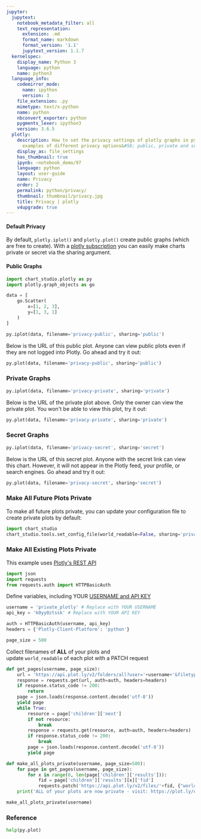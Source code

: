 ```yaml
---
jupyter:
  jupytext:
    notebook_metadata_filter: all
    text_representation:
      extension: .md
      format_name: markdown
      format_version: '1.1'
      jupytext_version: 1.1.7
  kernelspec:
    display_name: Python 3
    language: python
    name: python3
  language_info:
    codemirror_mode:
      name: ipython
      version: 3
    file_extension: .py
    mimetype: text/x-python
    name: python
    nbconvert_exporter: python
    pygments_lexer: ipython3
    version: 3.6.5
  plotly:
    description: How to set the privacy settings of plotly graphs in python. Three
      examples of different privacy options&#58; public, private and secret.
    display_as: file_settings
    has_thumbnail: true
    ipynb: ~notebook_demo/97
    language: python
    layout: user-guide
    name: Privacy
    order: 2
    permalink: python/privacy/
    thumbnail: thumbnail/privacy.jpg
    title: Privacy | plotly
    v4upgrade: true
---
```


#### Default Privacy
By default, `plotly.iplot()` and `plotly.plot()` create public graphs (which are free to create). With a [plotly subscription](https://plot.ly/plans) you can easily make charts private or secret via the sharing argument.


#### Public Graphs

```python
import chart_studio.plotly as py
import plotly.graph_objects as go

data = [
    go.Scatter(
        x=[1, 2, 3],
        y=[1, 3, 1]
    )
]

py.iplot(data, filename='privacy-public', sharing='public')
```

Below is the URL of this public plot.  Anyone can view public plots even if they are not logged into Plotly.  Go ahead and try it out:

```python
py.plot(data, filename='privacy-public', sharing='public')
```

### Private Graphs

```python
py.iplot(data, filename='privacy-private', sharing='private')
```

Below is the URL of the private plot above. Only the owner can view the private plot. You won't be able to view this plot, try it out:

```python
py.plot(data, filename='privacy-private', sharing='private')
```

### Secret Graphs

```python
py.iplot(data, filename='privacy-secret', sharing='secret')
```

Below is the URL of this secret plot. Anyone with the secret link can view this chart. However, it will not appear in the Plotly feed, your profile, or search engines. Go ahead and try it out:

```python
py.plot(data, filename='privacy-secret', sharing='secret')
```

### Make All Future Plots Private
To make all future plots private, you can update your configuration file to create private plots by default:

```python
import chart_studio
chart_studio.tools.set_config_file(world_readable=False, sharing='private')
```

### Make All Existing Plots Private
This example uses [Plotly's REST API](https://api.plot.ly/v2/)

```python
import json
import requests
from requests.auth import HTTPBasicAuth
```

Define variables, including YOUR [USERNAME and API KEY](https://plot.ly/settings/api)

```python
username = 'private_plotly' # Replace with YOUR USERNAME
api_key = 'k0yy0ztssk' # Replace with YOUR API KEY

auth = HTTPBasicAuth(username, api_key)
headers = {'Plotly-Client-Platform': 'python'}

page_size = 500
```

Collect filenames of <b>ALL</b> of your plots and <br>update `world_readable` of each plot with a PATCH request

```python
def get_pages(username, page_size):
    url = 'https://api.plot.ly/v2/folders/all?user='+username+'&filetype=plot&page_size='+str(page_size)
    response = requests.get(url, auth=auth, headers=headers)
    if response.status_code != 200:
        return
    page = json.loads(response.content.decode('utf-8'))
    yield page
    while True:
        resource = page['children']['next']
        if not resource:
            break
        response = requests.get(resource, auth=auth, headers=headers)
        if response.status_code != 200:
            break
        page = json.loads(response.content.decode('utf-8'))
        yield page

def make_all_plots_private(username, page_size=500):
    for page in get_pages(username, page_size):
        for x in range(0, len(page['children']['results'])):
            fid = page['children']['results'][x]['fid']
            requests.patch('https://api.plot.ly/v2/files/'+fid, {"world_readable": False}, auth=auth, headers=headers)
    print('ALL of your plots are now private - visit: https://plot.ly/organize/home to view your private plots!')

make_all_plots_private(username)
```

### Reference

```python
help(py.plot)
```

```python

```
